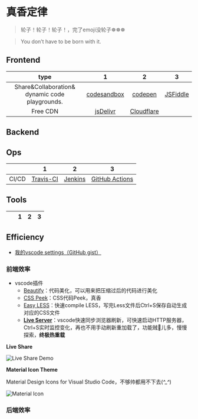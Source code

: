 # 真香定律

>轮子！轮子！轮子！，完了emoji没轮子☸️☸️☸️

>You don’t have to be born with it.

## Frontend

|type|1|2|3|
|:--:|:--:|:--:|:--:|
|Share&Collaboration& dynamic code playgrounds.|[codesandbox](https://codesandbox.io/explore)|[codepen](https://codepen.io/)|[JSFiddle](https://docs.jsfiddle.net/github-integration)|
|Free CDN|[jsDelivr](https://www.jsdelivr.com/)|[Cloudflare](https://www.cloudflare.com/cdn/)|

## Backend


## Ops

|&ensp;|1|2|3|
|:--:|:--:|:--:|:--:|
|CI/CD|[Travis-CI](https://travis-ci.org/)|[Jenkins](https://jenkins.io/zh/)|[GitHub Actions](https://github-actions.netlify.com/)|


## Tools

|&ensp;|1|2|3|
|:--:|:--:|:--:|:--:|


## Efficiency

- [我的vscode settings（GitHub gist）](https://gist.github.com/yeshan333/2f219672ddfcae7b58d64c3df71d7280)

### 前端效率

- vscode插件
  - [Beautify](https://marketplace.visualstudio.com/items?itemName=HookyQR.beautify)：代码美化，可以用来把压缩过后的代码进行美化
  - [CSS Peek](https://marketplace.visualstudio.com/items?itemName=pranaygp.vscode-css-peek)：CSS代码Peek，真香
  - [Easy LESS](https://marketplace.visualstudio.com/items?itemName=mrcrowl.easy-less)：快速compile LESS，写完Less文件后Ctrl+S保存自动生成对应的CSS文件
  - [**Live Server**](https://marketplace.visualstudio.com/items?itemName=ritwickdey.LiveServer)：vscode快速同步浏览器刷新，可快速启动HTTP服务器，Ctrl+S实时监控变化，再也不用手动刷新重加载了，功能贼🐓儿多，慢慢探索，**终极热重载**

**Live Share**

![Live Share Demo](https://img.vim-cn.com/11/51c83e5889d5b0143d23c0e113ddc4c3c1c651.gif)

**Material Icon Theme**

Material Design Icons for Visual Studio Code，不够帅都用不下去(*^_^*)

![Material Icon](https://img.vim-cn.com/41/b6ebcec3c07861c1a5c6eb918876672d863a32.png)

### 后端效率




